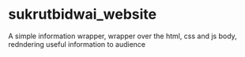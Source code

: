 # sukrutbidwai_website
A simple information wrapper, wrapper over the html, css and js body, redndering useful information to audience
